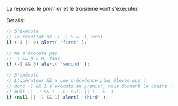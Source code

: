 La réponse: le premier et le troisième vont s'exécuter.

Details:

```js run
// S'éxécute
// le résultat de -1 || 0 = -1, vrai
if (-1 || 0) alert( 'first' );

// Ne s'éxécute pas
// -1 && 0 = 0, faux
if (-1 && 0) alert( 'second' );

// S'éxécute
// L'opérateur && a une précédence plus élevée que ||
// donc -1 && 1 s'exécute en premier, nous donnant la chaîne :
// null || -1 && 1  ->  null || 1  ->  1
if (null || -1 && 1) alert( 'third' );
```

